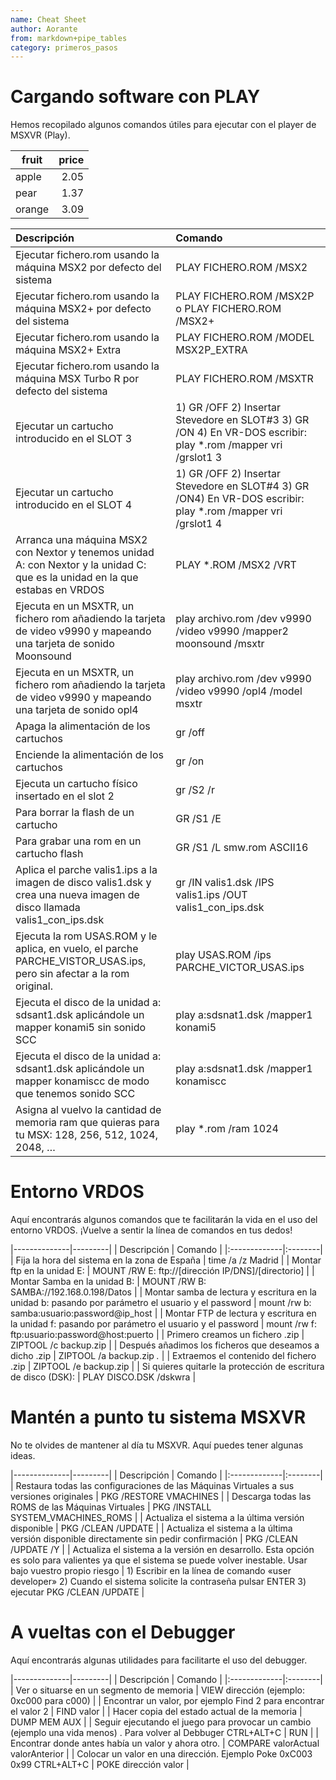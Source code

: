 ```yaml
---
name: Cheat Sheet
author: Aorante
from: markdown+pipe_tables
category: primeros_pasos
---
```

# Cargando software con PLAY
Hemos recopilado algunos comandos útiles para ejecutar con el player de MSXVR (Play).

fruit| price
-----|-----:
apple|2.05
pear|1.37
orange|3.09

|  Descripción | Comando |
|:-------------|:--------|
| Ejecutar fichero.rom usando la máquina MSX2 por defecto del sistema | PLAY FICHERO.ROM /MSX2 |
| Ejecutar fichero.rom usando la máquina MSX2+ por defecto del sistema | PLAY FICHERO.ROM /MSX2P o PLAY FICHERO.ROM /MSX2+ | 
| Ejecutar fichero.rom usando la máquina MSX2+ Extra | PLAY FICHERO.ROM /MODEL MSX2P_EXTRA |
| Ejecutar fichero.rom usando la máquina MSX Turbo R por defecto del sistema | PLAY FICHERO.ROM /MSXTR |
| Ejecutar un cartucho introducido en el SLOT 3	| 1) GR /OFF 2) Insertar Stevedore en SLOT#3 3) GR /ON 4) En VR-DOS escribir: play *.rom /mapper vri /grslot1 3 |
| Ejecutar un cartucho introducido en el SLOT 4	| 1) GR /OFF 2) Insertar Stevedore en SLOT#4 3) GR /ON4) En VR-DOS escribir: play *.rom /mapper vri /grslot1 4 |
| Arranca una máquina MSX2 con Nextor y tenemos unidad A: con Nextor y la unidad C: que es la unidad en la que estabas en VRDOS	| PLAY *.ROM /MSX2 /VRT |
| Ejecuta en un MSXTR, un fichero rom añadiendo la tarjeta de video v9990 y mapeando una tarjeta de sonido Moonsound | play archivo.rom /dev v9990 /video v9990 /mapper2 moonsound /msxtr |
| Ejecuta en un MSXTR, un fichero rom añadiendo la tarjeta de video v9990 y mapeando una tarjeta de sonido opl4	| play archivo.rom /dev v9990 /video v9990 /opl4 /model msxtr |
| Apaga la alimentación de los cartuchos | gr /off |
| Enciende la alimentación de los cartuchos	| gr /on |
| Ejecuta un cartucho físico insertado en el slot 2	| gr /S2 /r |
| Para borrar la flash de un cartucho | GR /S1 /E |
| Para grabar una rom en un cartucho flash | GR /S1 /L smw.rom ASCII16 |
| Aplica el parche valis1.ips a la imagen de disco valis1.dsk y crea una nueva imagen de disco llamada valis1_con_ips.dsk | gr /IN valis1.dsk /IPS valis1.ips /OUT valis1_con_ips.dsk |
| Ejecuta la rom USAS.ROM y le aplica, en vuelo, el parche PARCHE_VISTOR_USAS.ips, pero sin afectar a la rom original. | play USAS.ROM /ips PARCHE_VICTOR_USAS.ips |
| Ejecuta el disco de la unidad a: sdsant1.dsk aplicándole un mapper konami5 sin sonido SCC	| play a:sdsnat1.dsk /mapper1 konami5 |
| Ejecuta el disco de la unidad a: sdsant1.dsk aplicándole un mapper konamiscc de modo que tenemos sonido SCC | play a:sdsnat1.dsk /mapper1 konamiscc |
| Asigna al vuelvo la cantidad de memoria ram que quieras para tu MSX: 128, 256, 512, 1024, 2048, …	| play *.rom /ram 1024 |

# Entorno VRDOS
Aquí encontrarás algunos comandos que te facilitarán la vida en el uso del entorno VRDOS. ¡Vuelve a sentir la línea de comandos en tus dedos!

|--------------|---------|
|  Descripción | Comando |
|:-------------|:--------|
| Fija la hora del sistema en la zona de España	| time /a /z Madrid |
| Montar ftp en la unidad E: | MOUNT /RW E: ftp://[dirección IP/DNS]/[directorio] |
| Montar Samba en la unidad B: | MOUNT /RW B: SAMBA://192.168.0.198/Datos |
| Montar samba de lectura y escritura en la unidad b: pasando por parámetro el usuario y el password | mount /rw b: samba:usuario:password@ip_host |
| Montar FTP de lectura y escritura en la unidad f: pasando por parámetro el usuario y el password | mount /rw f: ftp:usuario:password@host:puerto |
| Primero creamos un fichero .zip | ZIPTOOL /c backup.zip |
| Después añadimos los ficheros que deseamos a dicho .zip | ZIPTOOL /a backup.zip *.* |
| Extraemos el contenido del fichero .zip | ZIPTOOL /e backup.zip |
| Si quieres quitarle la protección de escritura de disco (DSK): | PLAY DISCO.DSK /dskwra |

# Mantén a punto tu sistema MSXVR
No te olvides de mantener al día tu MSXVR. Aquí puedes tener algunas ideas.

|--------------|---------|
|  Descripción | Comando |
|:-------------|:--------|
| Restaura todas las configuraciones de las Máquinas Virtuales a sus versiones originales | PKG /RESTORE VMACHINES |
| Descarga todas las ROMS de las Máquinas Virtuales | PKG /INSTALL SYSTEM_VMACHINES_ROMS |
| Actualiza el sistema a la última versión disponible | PKG /CLEAN /UPDATE |
| Actualiza el sistema a la última versión disponible directamente sin pedir confirmación | PKG /CLEAN /UPDATE /Y |
| Actualiza el sistema a la versión en desarrollo. Esta opción es solo para valientes ya que el sistema se puede volver inestable. Usar bajo vuestro propio riesgo	| 1) Escribir en la línea de comando «user developer» 2) Cuando el sistema solicite la contraseña pulsar ENTER 3) ejecutar PKG /CLEAN /UPDATE |

# A vueltas con el Debugger
Aquí encontrarás algunas utilidades para facilitarte el uso del debugger.

|--------------|---------|
|  Descripción | Comando |
|:-------------|:--------|
| Ver o situarse en un segmento de memoria | VIEW dirección (ejemplo: 0xc000 para c000) |
| Encontrar un valor, por ejemplo Find 2 para encontrar el valor 2 | FIND valor |
| Hacer copia del estado actual de la memoria | DUMP MEM AUX |
| Seguir ejecutando el juego para provocar un cambio (ejemplo una vida menos) . Para volver al Debbuger CTRL+ALT+C	| RUN |
| Encontrar donde antes había un valor y ahora otro. | COMPARE valorActual valorAnterior |
| Colocar un valor en una dirección. Ejemplo Poke 0xC003 0x99 CTRL+ALT+C | POKE dirección valor |